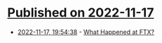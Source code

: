 # [Published on 2022-11-17](index.md)

* [2022-11-17, 19:54:38](https://news.ycombinator.com/item?id=33644667) - [What Happened at FTX?](https://lcamtuf.substack.com/p/what-happened-at-ftx)
